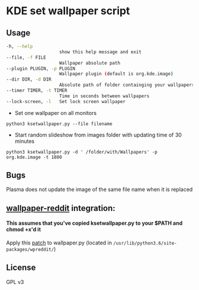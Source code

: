 # KDE set wallpaper script
## Usage
```sh
-h, --help
                    show this help message and exit
--file, -f FILE
                    Wallpaper absolute path
--plugin PLUGIN, -p PLUGIN
                    Wallpaper plugin (default is org.kde.image)
--dir DIR, -d DIR
                    Absolute path of folder containging your wallpapers for slideshow
--timer TIMER, -t TIMER
                    Time in seconds between wallpapers
--lock-screen, -l   Set lock screen wallpaper
```
 - Set one wallpaper on all monitors

`python3 ksetwallpaper.py --file filename`

 - Start random slideshow from images folder with updating time of 30 minutes

`python3 ksetwallpaper.py -d ' /folder/with/Wallpapers' -p org.kde.image -t 1800`

## Bugs
Plasma does not update the image of the same file name when it is replaced

## [wallpaper-reddit](https://github.com/markubiak/wallpaper-reddit) integration:
#### This assumes that you've copied ksetwallpaper.py to your $PATH and chmod +x'd it

Apply this [patch](https://gist.github.com/pashazz/84846bad449910c684245e5c141d8a3c) to wallpaper.py
(located in `/usr/lib/python3.6/site-packages/wpreddit/`)

## License
GPL v3
